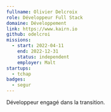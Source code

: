 ```yaml
---
fullname: Olivier Delcroix
role: Développeur Full Stack 
domaine: Développement
link: https://www.kairn.io
github: odelcroi
missions:
  - start: 2022-04-11
    end: 2022-12-31
    status: independent
    employer: Malt
startups:
  - tchap
badges:
  - segur
---
```


Développeur engagé dans la transition.
